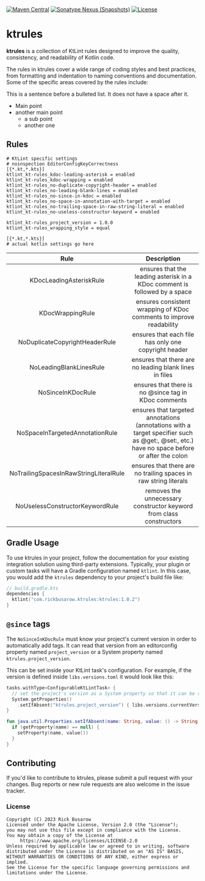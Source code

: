 [![Maven Central](https://img.shields.io/maven-central/v/com.rickbusarow.ktrules/ktrules?style=flat-square)](https://search.maven.org/search?q=com.rickbusarow.ktrules)
[![Sonatype Nexus (Snapshots)](https://img.shields.io/nexus/s/com.rickbusarow.ktrules/ktrules?label=snapshots&server=https%3A%2F%2Foss.sonatype.org&style=flat-square)](https://oss.sonatype.org/#nexus-search;quick~com.rickbusarow.ktrules)
[![License](https://img.shields.io/badge/license-apache2.0-blue?style=flat-square.svg)](https://opensource.org/licenses/Apache-2.0)

# ktrules

**ktrules** is a collection of KtLint rules designed to improve the quality, consistency, and
readability of Kotlin code.

The rules in ktrules cover a wide range of coding styles and best practices, from formatting and
indentation to naming conventions and documentation. Some of the specific areas covered by the rules
include:

This is a sentence before a bulleted list. It does not have a space after it.

- Main point
- another main point
  - a sub point
  - another one

## Rules

<!--docusync editorconfig-sample-->

```editorconfig
# KtLint specific settings
# noinspection EditorConfigKeyCorrectness
[{*.kt,*.kts}]
ktlint_kt-rules_kdoc-leading-asterisk = enabled
ktlint_kt-rules_kdoc-wrapping = enabled
ktlint_kt-rules_no-duplicate-copyright-header = enabled
ktlint_kt-rules_no-leading-blank-lines = enabled
ktlint_kt-rules_no-since-in-kdoc = enabled
ktlint_kt-rules_no-space-in-annotation-with-target = enabled
ktlint_kt-rules_no-trailing-space-in-raw-string-literal = enabled
ktlint_kt-rules_no-useless-constructor-keyword = enabled

ktlint_kt-rules_project_version = 1.0.0
ktlint_kt-rules_wrapping_style = equal

[{*.kt,*.kts}]
# actual kotlin settings go here
```

<!--/docusync-->

|                  Rule                  |                                                                Description                                                                 |
| :------------------------------------: | :----------------------------------------------------------------------------------------------------------------------------------------: |
|        KDocLeadingAsteriskRule         |                                 ensures that the leading asterisk in a KDoc comment is followed by a space                                 |
|            KDocWrappingRule            |                                    ensures consistent wrapping of KDoc comments to improve readability                                     |
|     NoDuplicateCopyrightHeaderRule     |                                            ensures that each file has only one copyright header                                            |
|        NoLeadingBlankLinesRule         |                                           ensures that there are no leading blank lines in files                                           |
|           NoSinceInKDocRule            |                                            ensures that there is no @since tag in KDoc comments                                            |
|    NoSpaceInTargetedAnnotationRule     | ensures that targeted annotations (annotations with a target specifier such as @get:, @set:, etc.) have no space before or after the colon |
| NoTrailingSpacesInRawStringLiteralRule |                                      ensures that there are no trailing spaces in raw string literals                                      |
|    NoUselessConstructorKeywordRule     |                                    removes the unnecessary constructor keyword from class constructors                                     |

## Gradle Usage

To use ktrules in your project, follow the documentation for your existing integration solution using
third-party extensions. Typically, your plugin or custom tasks will have a Gradle configuration
named `ktlint`. In this case, you would add the `ktrules` dependency to your project's build file like:

<!--docusync maven-artifact:1-->

```kotlin
// build.gradle.kts
dependencies {
  ktlint("com.rickbusarow.ktrules:ktrules:1.0.2")
}
```

<!--/docusync-->

## `@since` tags

The `NoSinceInKDocRule` must know your project's current version in order to automatically add tags. It
can read that version from an editorconfig property named `project_version` or a System property
named `ktrules.project_version`.

This can be set inside your KtLint task's configuration. For example, if the version is defined
inside `libs.versions.toml` it would look like this:

```kotlin
tasks.withType<ConfigurableKtLintTask> {
  // set the project's version as a System property so that it can be read by NoSinceInKDocRule
  System.getProperties()
    .setIfAbsent("ktrules.project_version") { libs.versions.currentVersion.get() }
}

fun java.util.Properties.setIfAbsent(name: String, value: () -> String) {
  if (getProperty(name) == null) {
    setProperty(name, value())
  }
}
```

## Contributing

If you'd like to contribute to ktrules, please submit a pull request with your changes. Bug reports or
new rule requests are also welcome in the issue tracker.

### License

```text
Copyright (C) 2023 Rick Busarow
Licensed under the Apache License, Version 2.0 (the "License");
you may not use this file except in compliance with the License.
You may obtain a copy of the License at
     https://www.apache.org/licenses/LICENSE-2.0
Unless required by applicable law or agreed to in writing, software
distributed under the License is distributed on an "AS IS" BASIS,
WITHOUT WARRANTIES OR CONDITIONS OF ANY KIND, either express or implied.
See the License for the specific language governing permissions and
limitations under the License.
```
